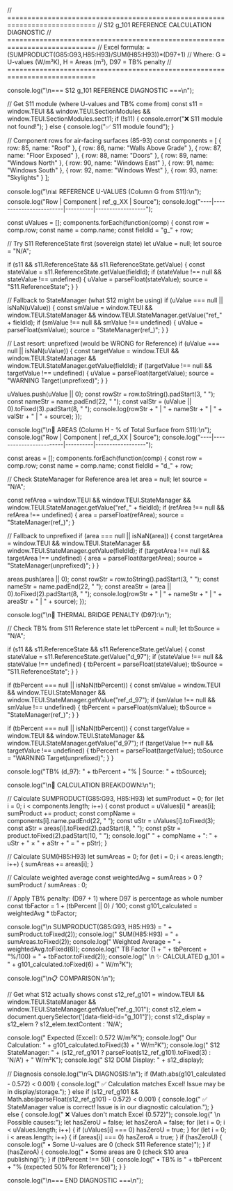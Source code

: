 // ============================================================================
// S12 g_101 REFERENCE CALCULATION DIAGNOSTIC
// ============================================================================
// Excel formula: =(SUMPRODUCT(G85:G93,H85:H93)/SUM(H85:H93))*(D97+1)
// Where: G = U-values (W/m²K), H = Areas (m²), D97 = TB% penalty
// ============================================================================

console.log("\n=== S12 g_101 REFERENCE DIAGNOSTIC ===\n");

// Get S11 module (where U-values and TB% come from)
const s11 = window.TEUI && window.TEUI.SectionModules && window.TEUI.SectionModules.sect11;
if (!s11) {
  console.error("❌ S11 module not found!");
} else {
  console.log("✅ S11 module found");
}

// Component rows for air-facing surfaces (85-93)
const components = [
  { row: 85, name: "Roof" },
  { row: 86, name: "Walls Above Grade" },
  { row: 87, name: "Floor Exposed" },
  { row: 88, name: "Doors" },
  { row: 89, name: "Windows North" },
  { row: 90, name: "Windows East" },
  { row: 91, name: "Windows South" },
  { row: 92, name: "Windows West" },
  { row: 93, name: "Skylights" }
];

console.log("\n📊 REFERENCE U-VALUES (Column G from S11):\n");
console.log("Row | Component              | ref_g_XX | Source");
console.log("----|------------------------|----------|------------------");

const uValues = [];
components.forEach(function(comp) {
  const row = comp.row;
  const name = comp.name;
  const fieldId = "g_" + row;

  // Try S11 ReferenceState first (sovereign state)
  let uValue = null;
  let source = "N/A";

  if (s11 && s11.ReferenceState && s11.ReferenceState.getValue) {
    const stateValue = s11.ReferenceState.getValue(fieldId);
    if (stateValue !== null && stateValue !== undefined) {
      uValue = parseFloat(stateValue);
      source = "S11.ReferenceState";
    }
  }

  // Fallback to StateManager (what S12 might be using)
  if (uValue === null || isNaN(uValue)) {
    const smValue = window.TEUI && window.TEUI.StateManager && window.TEUI.StateManager.getValue("ref_" + fieldId);
    if (smValue !== null && smValue !== undefined) {
      uValue = parseFloat(smValue);
      source = "StateManager(ref_)";
    }
  }

  // Last resort: unprefixed (would be WRONG for Reference)
  if (uValue === null || isNaN(uValue)) {
    const targetValue = window.TEUI && window.TEUI.StateManager && window.TEUI.StateManager.getValue(fieldId);
    if (targetValue !== null && targetValue !== undefined) {
      uValue = parseFloat(targetValue);
      source = "WARNING Target(unprefixed)";
    }
  }

  uValues.push(uValue || 0);
  const rowStr = row.toString().padStart(3, " ");
  const nameStr = name.padEnd(22, " ");
  const valStr = (uValue || 0).toFixed(3).padStart(8, " ");
  console.log(rowStr + " | " + nameStr + " | " + valStr + " | " + source);
});

console.log("\n📐 AREAS (Column H - % of Total Surface from S11):\n");
console.log("Row | Component              | ref_d_XX | Source");
console.log("----|------------------------|----------|------------------");

const areas = [];
components.forEach(function(comp) {
  const row = comp.row;
  const name = comp.name;
  const fieldId = "d_" + row;

  // Check StateManager for Reference area
  let area = null;
  let source = "N/A";

  const refArea = window.TEUI && window.TEUI.StateManager && window.TEUI.StateManager.getValue("ref_" + fieldId);
  if (refArea !== null && refArea !== undefined) {
    area = parseFloat(refArea);
    source = "StateManager(ref_)";
  }

  // Fallback to unprefixed
  if (area === null || isNaN(area)) {
    const targetArea = window.TEUI && window.TEUI.StateManager && window.TEUI.StateManager.getValue(fieldId);
    if (targetArea !== null && targetArea !== undefined) {
      area = parseFloat(targetArea);
      source = "StateManager(unprefixed)";
    }
  }

  areas.push(area || 0);
  const rowStr = row.toString().padStart(3, " ");
  const nameStr = name.padEnd(22, " ");
  const areaStr = (area || 0).toFixed(2).padStart(8, " ");
  console.log(rowStr + " | " + nameStr + " | " + areaStr + " | " + source);
});

console.log("\n🔧 THERMAL BRIDGE PENALTY (D97):\n");

// Check TB% from S11 Reference state
let tbPercent = null;
let tbSource = "N/A";

if (s11 && s11.ReferenceState && s11.ReferenceState.getValue) {
  const stateValue = s11.ReferenceState.getValue("d_97");
  if (stateValue !== null && stateValue !== undefined) {
    tbPercent = parseFloat(stateValue);
    tbSource = "S11.ReferenceState";
  }
}

if (tbPercent === null || isNaN(tbPercent)) {
  const smValue = window.TEUI && window.TEUI.StateManager && window.TEUI.StateManager.getValue("ref_d_97");
  if (smValue !== null && smValue !== undefined) {
    tbPercent = parseFloat(smValue);
    tbSource = "StateManager(ref_)";
  }
}

if (tbPercent === null || isNaN(tbPercent)) {
  const targetValue = window.TEUI && window.TEUI.StateManager && window.TEUI.StateManager.getValue("d_97");
  if (targetValue !== null && targetValue !== undefined) {
    tbPercent = parseFloat(targetValue);
    tbSource = "WARNING Target(unprefixed)";
  }
}

console.log("TB% (d_97): " + tbPercent + "% | Source: " + tbSource);

console.log("\n🧮 CALCULATION BREAKDOWN:\n");

// Calculate SUMPRODUCT(G85:G93, H85:H93)
let sumProduct = 0;
for (let i = 0; i < components.length; i++) {
  const product = uValues[i] * areas[i];
  sumProduct += product;
  const compName = components[i].name.padEnd(22, " ");
  const uStr = uValues[i].toFixed(3);
  const aStr = areas[i].toFixed(2).padStart(8, " ");
  const pStr = product.toFixed(2).padStart(10, " ");
  console.log("  " + compName + ": " + uStr + " × " + aStr + " = " + pStr);
}

// Calculate SUM(H85:H93)
let sumAreas = 0;
for (let i = 0; i < areas.length; i++) {
  sumAreas += areas[i];
}

// Calculate weighted average
const weightedAvg = sumAreas > 0 ? sumProduct / sumAreas : 0;

// Apply TB% penalty: (D97 + 1) where D97 is percentage as whole number
const tbFactor = 1 + (tbPercent || 0) / 100;
const g101_calculated = weightedAvg * tbFactor;

console.log("\n  SUMPRODUCT(G85:G93, H85:H93) = " + sumProduct.toFixed(2));
console.log("  SUM(H85:H93)                  = " + sumAreas.toFixed(2));
console.log("  Weighted Average               = " + weightedAvg.toFixed(6));
console.log("  TB Factor (1 + " + tbPercent + "%/100)     = " + tbFactor.toFixed(2));
console.log("  \n  ✨ CALCULATED g_101            = " + g101_calculated.toFixed(6) + " W/m²K");

console.log("\n📋 COMPARISON:\n");

// Get what S12 actually shows
const s12_ref_g101 = window.TEUI && window.TEUI.StateManager && window.TEUI.StateManager.getValue("ref_g_101");
const s12_elem = document.querySelector('[data-field-id="g_101"]');
const s12_display = s12_elem ? s12_elem.textContent : 'N/A';

console.log("  Expected (Excel):     0.572 W/m²K");
console.log("  Our Calculation:      " + g101_calculated.toFixed(3) + " W/m²K");
console.log("  S12 StateManager:     " + (s12_ref_g101 ? parseFloat(s12_ref_g101).toFixed(3) : 'N/A') + " W/m²K");
console.log("  S12 DOM Display:      " + s12_display);

// Diagnosis
console.log("\n🔍 DIAGNOSIS:\n");
if (Math.abs(g101_calculated - 0.572) < 0.001) {
  console.log("  ✅ Calculation matches Excel! Issue may be in display/storage.");
} else if (s12_ref_g101 && Math.abs(parseFloat(s12_ref_g101) - 0.572) < 0.001) {
  console.log("  ✅ StateManager value is correct! Issue is in our diagnostic calculation.");
} else {
  console.log("  ❌ Values don't match Excel (0.572)");
  console.log("  \n  Possible causes:");
  let hasZeroU = false;
  let hasZeroA = false;
  for (let i = 0; i < uValues.length; i++) {
    if (uValues[i] === 0) hasZeroU = true;
  }
  for (let i = 0; i < areas.length; i++) {
    if (areas[i] === 0) hasZeroA = true;
  }
  if (hasZeroU) {
    console.log("    • Some U-values are 0 (check S11 Reference state)");
  }
  if (hasZeroA) {
    console.log("    • Some areas are 0 (check S10 area publishing)");
  }
  if (tbPercent !== 50) {
    console.log("    • TB% is " + tbPercent + "% (expected 50% for Reference)");
  }
}

console.log("\n=== END DIAGNOSTIC ===\n");
